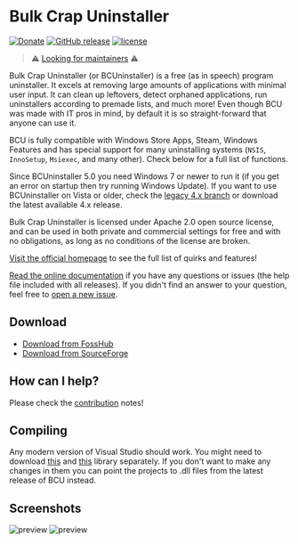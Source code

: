 # Bulk Crap Uninstaller

[![Donate](https://img.shields.io/badge/donate-paypal-brightgreen.svg)](http://klocmansoftware.weebly.com/donate.html)
[![GitHub release](https://img.shields.io/github/release/klocman/Bulk-Crap-Uninstaller.svg)](https://github.com/Klocman/Bulk-Crap-Uninstaller/releases)
[![license](https://img.shields.io/github/license/klocman/Bulk-Crap-Uninstaller.svg)](https://github.com/Klocman/Bulk-Crap-Uninstaller/blob/master/Licence.txt)

> ⚠️ [Looking for maintainers](https://github.com/Klocman/Bulk-Crap-Uninstaller/discussions/289) ⚠️

Bulk Crap Uninstaller (or BCUninstaller) is a free (as in speech) program uninstaller. It excels at removing large amounts of applications with minimal user input. It can clean up leftovers, detect orphaned applications, run uninstallers according to premade lists, and much more! Even though BCU was made with IT pros in mind, by default it is so straight-forward that anyone can use it.

BCU is fully compatible with Windows Store Apps, Steam, Windows Features and has special support for many uninstalling systems (`NSIS`, `InnoSetup`, `Msiexec`, and many other). Check below for a full list of functions.

Since BCUninstaller 5.0 you need Windows 7 or newer to run it (if you get an error on startup then try running Windows Update). If you want to use BCUninstaller on Vista or older, check the [legacy 4.x branch](https://github.com/Klocman/Bulk-Crap-Uninstaller/tree/legacy-4.x) or download the latest available 4.x release.

Bulk Crap Uninstaller is licensed under Apache 2.0 open source license, and can be used in both private and commercial settings for free and with no obligations, as long as no conditions of the license are broken.

[Visit the official homepage](https://www.bcuninstaller.com/) to see the full list of quirks and features!

[Read the online documentation](https://htmlpreview.github.io/?https://github.com/Klocman/Bulk-Crap-Uninstaller/blob/master/doc/BCU_manual.html) if you have any questions or issues (the help file included with all releases). If you didn't find an answer to your question, feel free to [open a new issue](https://github.com/Klocman/Bulk-Crap-Uninstaller/issues/new).

## Download

- [Download from FossHub](https://www.fosshub.com/Bulk-Crap-Uninstaller.html)
- [Download from SourceForge](https://sourceforge.net/projects/bulk-crap-uninstaller/)

## How can I help?

Please check the [contribution](CONTRIBUTING.md) notes!

## Compiling

Any modern version of Visual Studio should work. You might need to download [this](https://github.com/Klocman/UpdateSystem) and [this](https://sourceforge.net/p/kloctoolslibrary/) library separately. If you don't want to make any changes in them you can point the projects to .dll files from the latest release of BCU instead.

## Screenshots

![preview](../gh-pages/assets/1.png)
![preview](../gh-pages/assets/4.png)
